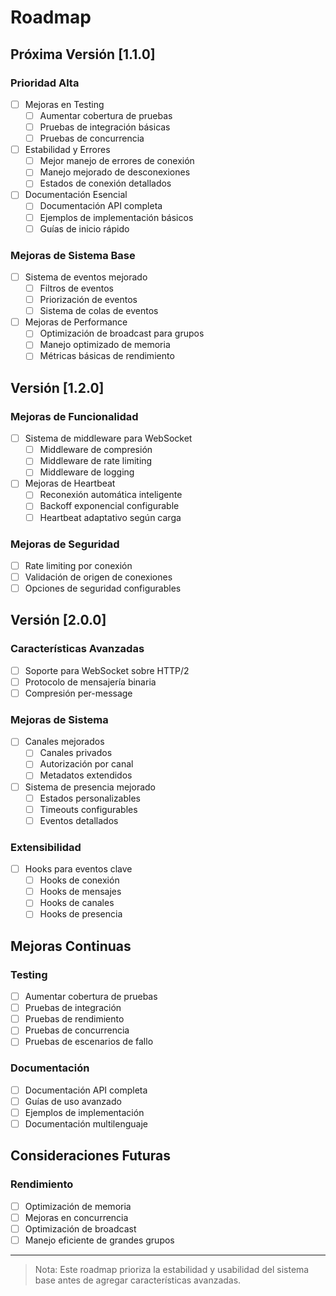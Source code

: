 # Roadmap

## Próxima Versión [1.1.0]

### Prioridad Alta
- [ ] Mejoras en Testing
  - [ ] Aumentar cobertura de pruebas
  - [ ] Pruebas de integración básicas
  - [ ] Pruebas de concurrencia

- [ ] Estabilidad y Errores
  - [ ] Mejor manejo de errores de conexión
  - [ ] Manejo mejorado de desconexiones
  - [ ] Estados de conexión detallados

- [ ] Documentación Esencial
  - [ ] Documentación API completa
  - [ ] Ejemplos de implementación básicos
  - [ ] Guías de inicio rápido

### Mejoras de Sistema Base
- [ ] Sistema de eventos mejorado
  - [ ] Filtros de eventos
  - [ ] Priorización de eventos
  - [ ] Sistema de colas de eventos

- [ ] Mejoras de Performance
  - [ ] Optimización de broadcast para grupos
  - [ ] Manejo optimizado de memoria
  - [ ] Métricas básicas de rendimiento

## Versión [1.2.0]

### Mejoras de Funcionalidad
- [ ] Sistema de middleware para WebSocket
  - [ ] Middleware de compresión
  - [ ] Middleware de rate limiting
  - [ ] Middleware de logging

- [ ] Mejoras de Heartbeat
  - [ ] Reconexión automática inteligente
  - [ ] Backoff exponencial configurable
  - [ ] Heartbeat adaptativo según carga

### Mejoras de Seguridad
- [ ] Rate limiting por conexión
- [ ] Validación de origen de conexiones
- [ ] Opciones de seguridad configurables

## Versión [2.0.0]

### Características Avanzadas
- [ ] Soporte para WebSocket sobre HTTP/2
- [ ] Protocolo de mensajería binaria
- [ ] Compresión per-message

### Mejoras de Sistema
- [ ] Canales mejorados
  - [ ] Canales privados
  - [ ] Autorización por canal
  - [ ] Metadatos extendidos

- [ ] Sistema de presencia mejorado
  - [ ] Estados personalizables
  - [ ] Timeouts configurables
  - [ ] Eventos detallados

### Extensibilidad
- [ ] Hooks para eventos clave
  - [ ] Hooks de conexión
  - [ ] Hooks de mensajes
  - [ ] Hooks de canales
  - [ ] Hooks de presencia

## Mejoras Continuas

### Testing
- [ ] Aumentar cobertura de pruebas
- [ ] Pruebas de integración
- [ ] Pruebas de rendimiento
- [ ] Pruebas de concurrencia
- [ ] Pruebas de escenarios de fallo

### Documentación
- [ ] Documentación API completa
- [ ] Guías de uso avanzado
- [ ] Ejemplos de implementación
- [ ] Documentación multilenguaje

## Consideraciones Futuras

### Rendimiento
- [ ] Optimización de memoria
- [ ] Mejoras en concurrencia
- [ ] Optimización de broadcast
- [ ] Manejo eficiente de grandes grupos

---

> Nota: Este roadmap prioriza la estabilidad y usabilidad del sistema base antes de agregar características avanzadas. 